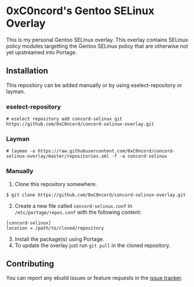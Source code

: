 # 0xC0ncord's Gentoo SELinux Overlay

This is my personal Gentoo SELinux overlay. This overlay contains SELinux policy modules targetting the Gentoo SELinux policy that are otherwise not yet upstreamed into Portage.

## Installation

This repository can be added manually or by using eselect-repository or layman.

### eselect-repository

```
# eselect repository add concord-selinux git https://github.com/0xC0ncord/concord-selinux-overlay.git
```

### Layman

```
# layman -o https://raw.githubusercontent.com/0xC0ncord/concord-selinux-overlay/master/repositories.xml -f -a concord-selinux
```

### Manually

1. Clone this repository somewhere.

```
$ git clone https://github.com/0xC0ncord/concord-selinux-overlay.git
```

2. Create a new file called `concord-selinux.conf` in `/etc/portage/repos.conf` with the following content:
```
[concord-selinux]
location = /path/to/cloned/repository
```

3. Install the package(s) using Portage.
4. To update the overlay just run `git pull` in the cloned repository.

## Contributing

You can report any ebuild issues or feature requests in the [issue tracker](https://github.com/0xC0ncord/concord-selinux-overlay/issues).
